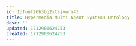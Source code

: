 ```yaml
---
id: 1dfunf26b3bg2xtsjvwrn43
title: Hypermedia Multi Agent Systems Ontology
desc: ''
updated: 1712900624753
created: 1712900624753
---
```

